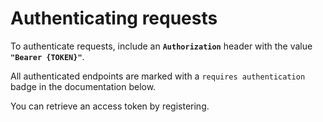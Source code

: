 # Authenticating requests

To authenticate requests, include an **`Authorization`** header with the value **`"Bearer {TOKEN}"`**.

All authenticated endpoints are marked with a `requires authentication` badge in the documentation below.

You can retrieve an access token by registering.

